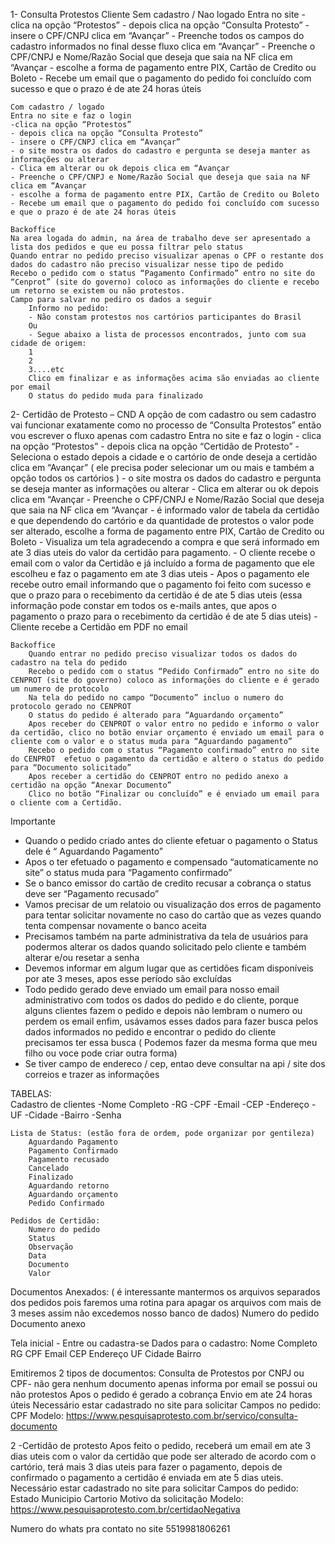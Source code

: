 1- Consulta Protestos
    Cliente
    Sem cadastro / Nao logado
    Entra no site
    - clica na opção “Protestos”
    - depois clica na opção “Consulta Protesto” 
    - insere o CPF/CNPJ clica em “Avançar”
    - Preenche todos os campos do cadastro informados no final desse fluxo clica em “Avançar” 
    - Preenche o CPF/CNPJ e Nome/Razão Social que deseja que saia na NF clica em “Avançar 
    - escolhe a forma de pagamento entre PIX, Cartão de Credito ou Boleto
    - Recebe um email que o pagamento do pedido foi concluído com sucesso e que o prazo é de ate 24 horas úteis

    Com cadastro / logado
    Entra no site e faz o login
    -clica na opção “Protestos”
    - depois clica na opção “Consulta Protesto” 
    - insere o CPF/CNPJ clica em “Avançar”
    - o site mostra os dados do cadastro e pergunta se deseja manter as informações ou alterar
    - Clica em alterar ou ok depois clica em “Avançar 
    - Preenche o CPF/CNPJ e Nome/Razão Social que deseja que saia na NF clica em “Avançar 
    - escolhe a forma de pagamento entre PIX, Cartão de Credito ou Boleto 
    - Recebe um email que o pagamento do pedido foi concluído com sucesso e que o prazo é de ate 24 horas úteis

    Backoffice
    Na area logada do admin, na área de trabalho deve ser apresentado a lista dos pedidos e que eu possa filtrar pelo status
    Quando entrar no pedido preciso visualizar apenas o CPF o restante dos dados do cadastro não preciso visualizar nesse tipo de pedido
    Recebo o pedido com o status “Pagamento Confirmado” entro no site do “Cenprot” (site do governo) coloco as informações do cliente e recebo um retorno se existem ou não protestos.
    Campo para salvar no pediro os dados a seguir
        Informo no pedido:
        - Não constam protestos nos cartórios participantes do Brasil
        Ou
        - Segue abaixo a lista de processos encontrados, junto com sua cidade de origem:
        1
        2	
        3....etc
        Clico em finalizar e as informações acima são enviadas ao cliente por email 
        O status do pedido muda para finalizado 


2- Certidão de Protesto – CND
    A opção de com cadastro ou sem cadastro vai funcionar exatamente como no processo de “Consulta Protestos” então vou escrever o fluxo apenas com cadastro
    Entra no site e faz o login
    - clica na opção “Protestos”
    - depois clica na opção “Certidão de Protesto” 
    - Seleciona o estado depois a cidade e o cartório de onde deseja a certidão clica em “Avançar” ( ele precisa poder selecionar um ou mais e também a opção todos os cartórios )
    - o site mostra os dados do cadastro e pergunta se deseja manter as informações ou alterar
    - Clica em alterar ou ok depois clica em “Avançar 
    - Preenche o CPF/CNPJ e Nome/Razão Social que deseja que saia na NF clica em “Avançar 
    - é informado valor de tabela da certidão e que dependendo do cartório e da quantidade de protestos o valor pode ser alterado, escolhe a forma de pagamento entre PIX, Cartão de Credito ou Boleto 
    - Visualiza um tela agradecendo a compra e que será informado em ate 3 dias uteis do valor da certidão para pagamento.
    - O cliente recebe o email com o valor da Certidão e já incluído a forma de pagamento que ele escolheu e faz o pagamento em ate 3 dias uteis
    - Apos o pagamento ele recebe outro email informando que o pagamento foi feito com sucesso e que o prazo para o recebimento da certidão é de ate 5 dias uteis (essa informação pode constar em todos os e-mails antes, que apos o pagamento o prazo para o recebimento da certidão é de ate 5 dias uteis)
    - Cliente recebe a Certidão em PDF no email
    
    Backoffice
        Quando entrar no pedido preciso visualizar todos os dados do cadastro na tela do pedido
        Recebo o pedido com o status “Pedido Confirmado” entro no site do CENPROT (site do governo) coloco as informações do cliente e é gerado um numero de protocolo
        Na tela do pedido no campo “Documento” incluo o numero do protocolo gerado no CENPROT
        O status do pedido é alterado para “Aguardando orçamento”
        Apos receber do CENPROT o valor entro no pedido e informo o valor da certidão, clico no botão enviar orçamento é enviado um email para o cliente com o valor e o status muda para “Aguardando pagamento”
        Recebo o pedido com o status “Pagamento confirmado” entro no site do CENPROT  efetuo o pagamento da certidão e altero o status do pedido para “Documento solicitado”
        Apos receber a certidão do CENPROT entro no pedido anexo a certidão na opção “Anexar Documento”
        Clico no botão “Finalizar ou concluído” e é enviado um email para o cliente com a Certidão.

Importante
- Quando o pedido criado antes do cliente efetuar o pagamento o Status dele é “ Aguardando Pagamento”
- Apos o ter efetuado o pagamento e compensado “automaticamente no site” o status muda para “Pagamento confirmado”
- Se o banco emissor do cartão de credito recusar a cobrança o status deve ser “Pagamento recusado”
- Vamos precisar de um relatoio ou visualização dos erros de pagamento para tentar solicitar novamente no caso do cartão que as vezes quando tenta compensar novamente o banco aceita
- Precisamos também na parte administrativa da tela de usuários para podermos alterar os dados quando solicitado pelo cliente e também alterar e/ou resetar a senha
- Devemos informar em algum lugar que as certidões ficam disponíveis por ate 3 meses, apos esse período são excluídas
- Todo pedido gerado deve enviado um email para nosso email administrativo com todos os dados do pedido e do cliente, porque alguns clientes fazem o pedido e depois não lembram o numero ou perdem os email enfim, usávamos esses dados para fazer busca pelos dados informados no pedido e encontrar o pedido do cliente precisamos ter essa busca ( Podemos fazer da mesma forma que meu filho ou voce pode criar outra forma)
- Se tiver campo de endereco / cep, entao deve consultar na api / site dos correios e trazer as informações

TABELAS:  
    Cadastro de clientes
        -Nome Completo
        -RG
        -CPF
        -Email
        -CEP
        -Endereço 
        -UF
        -Cidade
        -Bairro
        -Senha

    Lista de Status: (estão fora de ordem, pode organizar por gentileza)
        Aguardando Pagamento
        Pagamento Confirmado
        Pagamento recusado
        Cancelado
        Finalizado
        Aguardando retorno
        Aguardando orçamento
        Pedido Confirmado

    Pedidos de Certidão:
        Numero do pedido
        Status
        Observação
        Data
        Documento
        Valor

Documentos Anexados: ( é interessante mantermos os arquivos separados dos pedidos pois faremos uma rotina para apagar os arquivos com mais de 3 meses assim não excedemos nosso banco de dados)
Numero do pedido
Documento anexo








Tela inicial - Entre ou cadastra-se
Dados para o cadastro:
Nome Completo
RG
CPF
Email
CEP
Endereço 
UF
Cidade
Bairro

Emitiremos 2 tipos de documentos:
Consulta de Protestos por CNPJ ou CPF- não gera nenhum documento apenas informa por email se possui ou não protestos 
Apos o pedido é gerado a cobrança
Envio em ate 24 horas úteis
Necessário estar cadastrado no site para solicitar
Campos no pedido:
CPF
Modelo: https://www.pesquisaprotesto.com.br/servico/consulta-documento

2 -Certidão de protesto
Apos feito o pedido, receberá um email em ate 3 dias uteis com o valor da certidão que pode ser alterado de acordo com o cartório, terá mais 3 dias uteis para fazer o pagamento, depois de confirmado o pagamento a certidão é enviada em ate 5 dias uteis.
Necessário estar cadastrado no site para solicitar
Campos do pedido:
Estado
Municipio
Cartorio
Motivo da solicitação
Modelo: https://www.pesquisaprotesto.com.br/certidaoNegativa

Numero do whats pra contato no site 5519981806261